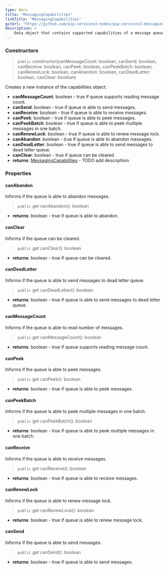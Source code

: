 ```yaml
---
type: docs
title: "MessagingCapabilities"
linkTitle: "MessagingCapabilities"
gitUrl: "https://github.com/pip-services3-nodex/pip-services3-messaging-nodex"
description: >
    Data object that contains supported capabilities of a message queue. If certain capability is not supported a queue will throw NotImplemented exception.
---
```



### Constructors

> `public` constructor(canMessageCount: boolean, canSend: boolean, canReceive: boolean, canPeek: boolean, canPeekBatch: boolean, canRenewLock: boolean, canAbandon: boolean, canDeadLetter: boolean, canClear: boolean)

Creates a new instance of the capabilities object.

- **canMessageCount**: boolean - true if queue supports reading message count.
- **canSend**: boolean - true if queue is able to send messages.
- **canReceive**: boolean - true if queue is able to receive messages.
- **canPeek**: boolean - true if queue is able to peek messages.
- **canPeekBatch**: boolean - true if queue is able to peek multiple messages in one batch.
- **canRenewLock**: boolean - true if queue is able to renew message lock.
- **canAbandon**: boolean - true if queue is able to abandon messages.
- **canDeadLetter**: boolean - true if queue is able to send messages to dead letter queue.
- **canClear**: boolean - true if queue can be cleared.
- **returns**: [MessagingCapabilities]() - TODO add descriptiion


### Properties


#### canAbandon
Informs if the queue is able to abandon messages.

> `public` get canAbandon(): boolean

- **returns**: boolean - true if queue is able to abandon.


#### canClear
Informs if the queue can be cleared.

> `public` get canClear(): boolean

- **returns**: boolean - true if queue can be cleared.


#### canDeadLetter
Informs if the queue is able to send messages to dead letter queue.

> `public` get canDeadLetter(): boolean

- **returns**: boolean - true if queue is able to send messages to dead letter queue.


#### canMessageCount
Informs if the queue is able to read number of messages.

> `public` get canMessageCount(): boolean

- **returns**: boolean - true if queue supports reading message count.


#### canPeek
Informs if the queue is able to peek messages.

> `public` get canPeek(): boolean

- **returns**: boolean - true if queue is able to peek messages.


#### canPeekBatch
Informs if the queue is able to peek multiple messages in one batch.

> `public` get canPeekBatch(): boolean

- **returns**: boolean - true if queue is able to peek multiple messages in one batch.


#### canReceive
Informs if the queue is able to receive messages.

> `public` get canReceive(): boolean

- **returns**: boolean - true if queue is able to receive messages.


#### canRenewLock
Informs if the queue is able to renew message lock.

> `public` get canRenewLock(): boolean

- **returns**: boolean - true if queue is able to renew message lock.


#### canSend
Informs if the queue is able to send messages.

> `public` get canSend(): boolean

- **returns**: boolean - true if queue is able to send messages.